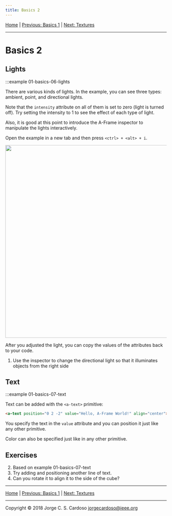 ```yaml
---
title: Basics 2
---
```


<a href="index.html">Home</a> | <a href="1-basics-1.html">Previous: Basics 1</a> | <a href="2-textures.html">Next: Textures</a> 

--------

# Basics 2

## Lights

:::example 01-basics-06-lights

There are various kinds of lights. In the example, you can see three types: ambient, point, and directional lights. 

Note that the `intensity` attribute on all of them is set to zero (light is turned off). Try setting the intensity to 1 to see the effect of each type of light.

Also, it is good at this point to introduce the A-Frame inspector to manipulate the lights interactively.

Open the example in a new tab and then press `<ctrl> + <alt> + i`.

<a href="https://cdn.glitch.com/80978ab7-9db6-45ae-bc43-4fab16bdbb6e%2Fa-frame-inspector.png?1523376452697" target="_blank">
<img src="https://cdn.glitch.com/80978ab7-9db6-45ae-bc43-4fab16bdbb6e%2Fa-frame-inspector.png?1523376452697" width="600"></a>

After you adjusted the light, you can copy the values of the attributes back to your code.

1. Use the inspector to change the directional light so that it illuminates objects from the right side
 
## Text 
:::example 01-basics-07-text

Text can be added with the `<a-text>` primitive:

```html
<a-text position="0 2 -2" value="Hello, A-Frame World!" align="center"></a-text>
```

You specify the text in the `value` attribute and you can position it just like any other primitive.

Color can also be specified just like in any other primitive.

  
## Exercises

2. Based on example 01-basics-07-text
  1. Try adding and positioning another line of text.
  2. Can you rotate it to align it to the side of the cube?
  
--------

<a href="index.html">Home</a> | <a href="1-basics-1.html">Previous: Basics 1</a> | <a href="2-textures.html">Next: Textures</a> 

-----

Copyright &copy; 2018 Jorge C. S. Cardoso jorgecardoso@ieee.org